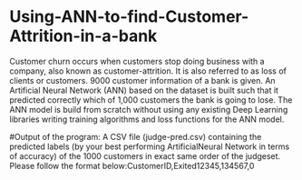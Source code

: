 # Using-ANN-to-find-Customer-Attrition-in-a-bank
Customer churn occurs when customers stop doing business with a company, also known as customer-attrition. It is also referred to as loss of clients or customers. 9000 customer information of a bank is given. An Artificial Neural Network (ANN) based on the dataset is built such that it predicted correctly which of 1,000 customers the bank is going to lose. The ANN model is build from scratch without using any existing Deep Learning libraries writing training algorithms and loss functions for the ANN model.

#Output of the program:
A CSV file (judge-pred.csv) containing the predicted labels (by your best performing ArtificialNeural Network in terms of accuracy) of the 1000 customers in exact same order of the judgeset. Please follow the format below:CustomerID,Exited12345,134567,0
